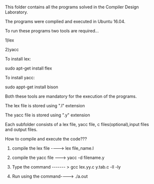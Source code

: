 This folder contains all the programs solved in the Compiler Design Laboratory. 

The programs were complied and executed in Ubuntu 16.04.

To run these programs two tools are required...

  1)lex
  
  2)yacc
  
To install lex:

  sudo apt-get install flex

To install yacc:

  sudo appt-get install bison
  
Both these tools are mandatory for the execution of the programs.

The lex file is stored using  ".l" extension

The yacc file is stored using ".y" extension

Each subfolder consists of a lex file, yacc file, c files(optional),input files and output files.

How to compile and execute the code???

  1) compile the lex file ----> lex file_name.l
  
  2) compile the yacc file --->  yacc -d filename.y
  
  3) Type the command ------- > gcc lex.yy.c y.tab.c -ll -ly
  
  4) Run using the command----> ./a.out

